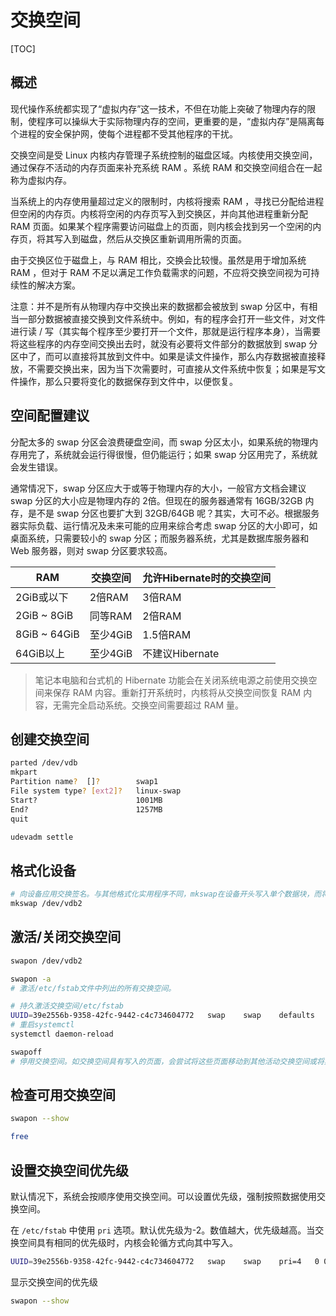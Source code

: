 # 交换空间

[TOC]

## 概述

现代操作系统都实现了“虚拟内存”这一技术，不但在功能上突破了物理内存的限制，使程序可以操纵大于实际物理内存的空间，更重要的是，“虚拟内存”是隔离每个进程的安全保护网，使每个进程都不受其他程序的干扰。

交换空间是受 Linux 内核内存管理子系统控制的磁盘区域。内核使用交换空间，通过保存不活动的内存页面来补充系统 RAM 。系统 RAM 和交换空间组合在一起称为虚拟内存。

当系统上的内存使用量超过定义的限制时，内核将搜索 RAM ，寻找已分配给进程但空闲的内存页。内核将空闲的内存页写入到交换区，并向其他进程重新分配 RAM 页面。如果某个程序需要访问磁盘上的页面，则内核会找到另一个空闲的内存页，将其写入到磁盘，然后从交换区重新调用所需的页面。

由于交换区位于磁盘上，与 RAM 相比，交换会比较慢。虽然是用于增加系统 RAM ，但对于 RAM 不足以满足工作负载需求的问题，不应将交换空间视为可持续性的解决方案。

注意：并不是所有从物理内存中交换出来的数据都会被放到 swap 分区中，有相当一部分数据被直接交换到文件系统中。例如，有的程序会打开一些文件，对文件进行读 / 写（其实每个程序至少要打开一个文件，那就是运行程序本身），当需要将这些程序的内存空间交换出去时，就没有必要将文件部分的数据放到 swap 分区中了，而可以直接将其放到文件中。如果是读文件操作，那么内存数据被直接释放，不需要交换出来，因为当下次需要时，可直接从文件系统中恢复；如果是写文件操作，那么只要将变化的数据保存到文件中，以便恢复。

## 空间配置建议

分配太多的 swap 分区会浪费硬盘空间，而 swap 分区太小，如果系统的物理内存用完了，系统就会运行得很慢，但仍能运行；如果 swap 分区用完了，系统就会发生错误。

通常情况下，swap 分区应大于或等于物理内存的大小，一般官方文档会建议 swap 分区的大小应是物理内存的 2倍。但现在的服务器通常有 16GB/32GB 内存，是不是 swap 分区也要扩大到 32GB/64GB 呢？其实，大可不必。根据服务器实际负载、运行情况及未来可能的应用来综合考虑 swap 分区的大小即可，如桌面系统，只需要较小的 swap 分区；而服务器系统，尤其是数据库服务器和 Web 服务器，则对 swap 分区要求较高。

| RAM          | 交换空间 | 允许Hibernate时的交换空间 |
| ------------ | -------- | ------------------------- |
| 2GiB或以下   | 2倍RAM   | 3倍RAM                    |
| 2GiB ~ 8GiB  | 同等RAM  | 2倍RAM                    |
| 8GiB ~ 64GiB | 至少4GiB | 1.5倍RAM                  |
| 64GiB以上    | 至少4GiB | 不建议Hibernate           |

> 笔记本电脑和台式机的 Hibernate 功能会在关闭系统电源之前使用交换空间来保存 RAM 内容。重新打开系统时，内核将从交换空间恢复 RAM 内容，无需完全启动系统。交换空间需要超过 RAM 量。

## 创建交换空间

```bash
parted /dev/vdb
mkpart
Partition name?  []?		swap1
File system type? [ext2]?	linux-swap
Start?						1001MB
End?						1257MB
quit

udevadm settle
```

## 格式化设备

```bash
# 向设备应用交换签名。与其他格式化实用程序不同，mkswap在设备开头写入单个数据块，而将设备的其余部分保留为格式化。
mkswap /dev/vdb2
```

## 激活/关闭交换空间

```bash
swapon /dev/vdb2

swapon -a
# 激活/etc/fstab文件中列出的所有交换空间。

# 持久激活交换空间/etc/fstab
UUID=39e2556b-9358-42fc-9442-c4c734604772	swap	swap	defaults	0 0
# 重启systemctl
systemctl daemon-reload

swapoff
# 停用交换空间。如交换空间具有写入的页面，会尝试将这些页面移动到其他活动交换空间或将其写回到内存中。
```

## 检查可用交换空间

```bash
swapon --show

free
```

## 设置交换空间优先级

默认情况下，系统会按顺序使用交换空间。可以设置优先级，强制按照数据使用交换空间。

在 `/etc/fstab` 中使用 `pri` 选项。默认优先级为-2。数值越大，优先级越高。当交换空间具有相同的优先级时，内核会轮循方式向其中写入。

```bash
UUID=39e2556b-9358-42fc-9442-c4c734604772	swap	swap	pri=4	0 0
```

显示交换空间的优先级

```bash
swapon --show
```


